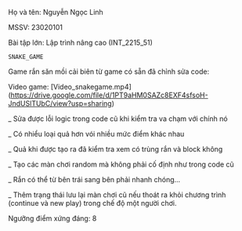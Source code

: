 Họ và tên: Nguyễn Ngọc Linh

MSSV: 23020101

Bài tập lớn: Lập trình nâng cao (INT_2215_51)

    SNAKE_GAME
Game rắn săn mồi cải biên từ game có sẵn đã chỉnh sửa code:

Video game: [Video_snakegame.mp4] (https://drive.google.com/file/d/1PT9aHM0SAZc8EXF4sfsoH-JndUSlTUbC/view?usp=sharing)

_ Sửa được lỗi logic trong code cũ khi kiểm tra va chạm với chính nó

_ Có nhiểu loại quả hơn vói nhiều mức điểm khác nhau

_ Quả khi được tạo ra đã kiểm tra xem có trùng rắn và block không

_ Tạo các màn chơi random mà không phải cố định như trong code cũ

_ Rắn có thể từ bên trái sang bên phải nhanh chóng...

_ Thêm trạng thái lưu lại màn chơi cũ nếu thoát ra khỏi chương trình (continue và new play) trong chế độ một người chơi.

Ngưỡng điểm xứng đáng: 8
